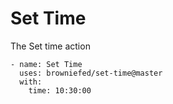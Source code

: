 # Set Time

The Set time action

```
- name: Set Time
  uses: browniefed/set-time@master
  with:
    time: 10:30:00
```

